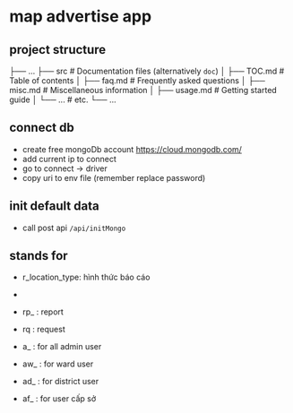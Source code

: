 # map advertise app

## project structure
├── ...
├── src                    # Documentation files (alternatively `doc`)
│   ├── TOC.md              # Table of contents
│   ├── faq.md              # Frequently asked questions
│   ├── misc.md             # Miscellaneous information
│   ├── usage.md            # Getting started guide
│   └── ...                 # etc.
└── ...

## connect db
- create free mongoDb account https://cloud.mongodb.com/
- add current ip to connect
- go to connect -> driver
- copy uri to env file (remember replace password)

## init default data
- call post api `/api/initMongo`

## stands for
- r_location_type: hình thức báo cáo
-

- rp_ : report
- rq  : request
- a_  : for all admin user
- aw_ : for ward user
- ad_ : for district user
- af_ : for user cấp sở